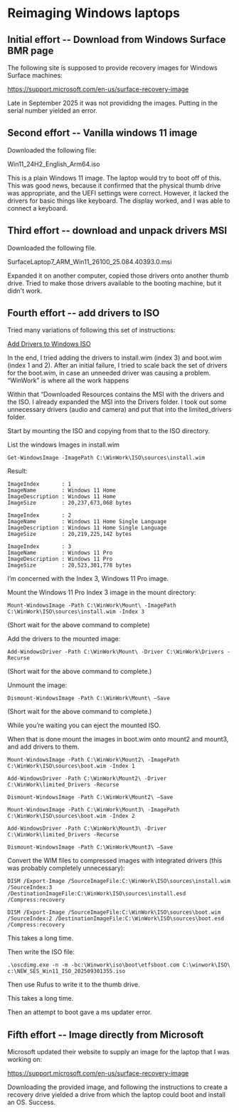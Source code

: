 # Reimaging Windows laptops

## Initial effort -- Download from Windows Surface BMR page
The following site is supposed to provide recovery images for Windows Surface machines:

https://support.microsoft.com/en-us/surface-recovery-image

Late in September 2025 it was not provididng the images. Putting in the serial number yielded an error.
## Second effort -- Vanilla windows 11 image
Downloaded the following file:

Win11_24H2_English_Arm64.iso

This is a plain Windows 11 image. The laptop would try to boot off of this. This was good news, because it confirmed that the physical thumb drive was appropriate, and the UEFI settings were correct. However, it lacked the drivers for basic things like keyboard. The display worked, and I was able to connect a keyboard.
## Third effort -- download and unpack drivers MSI
Downloaded the following file.

SurfaceLaptop7_ARM_Win11_26100_25.084.40393.0.msi

Expanded it on another computer, copied those drivers onto another thumb drive. Tried to make those drivers available to the booting machine, but it didn't work.
## Fourth effort -- add drivers to ISO
Tried many variations of following this set of instructions:

[Add Drivers to Windows ISO](https://woshub.com/integrate-drivers-to-windows-install-media/)

In the end, I tried adding the drivers to install.wim (index 3) and boot.wim (index 1 and 2). After an initial failure, I tried to scale back the set of drivers for the boot.wim, in case an unneeded driver was causing a problem.
“WinWork” is where all the work happens

Within that “Downloaded Resources contains the MSI with the drivers and the ISO. I already expanded the MSI into the Drivers folder. I took out some unnecessary drivers (audio and camera) and put that into the limited_drivers folder.

Start by mounting the ISO and copying from that to the ISO directory.

List the windows Images in install.wim
```
Get-WindowsImage -ImagePath C:\WinWork\ISO\sources\install.wim
```
Result:
```
ImageIndex       : 1
ImageName        : Windows 11 Home
ImageDescription : Windows 11 Home
ImageSize        : 20,237,673,068 bytes

ImageIndex       : 2
ImageName        : Windows 11 Home Single Language
ImageDescription : Windows 11 Home Single Language
ImageSize        : 20,219,225,142 bytes

ImageIndex       : 3
ImageName        : Windows 11 Pro
ImageDescription : Windows 11 Pro
ImageSize        : 20,523,301,778 bytes
```
I’m concerned with the Index 3, Windows 11 Pro image.

Mount the Windows 11 Pro Index 3 image in the mount directory:
```
Mount-WindowsImage -Path C:\WinWork\Mount\ -ImagePath C:\WinWork\ISO\sources\install.wim -Index 3
```
(Short wait for the above command to complete)

Add the drivers to the mounted image:
```
Add-WindowsDriver -Path C:\WinWork\Mount\ -Driver C:\WinWork\Drivers -Recurse
```
(Short wait for the above command to complete.)

Unmount the image:
```
Dismount-WindowsImage -Path C:\WinWork\Mount\ –Save
```
(Short wait for the above command to complete.)

While you’re waiting you can eject the mounted ISO.

When that is done mount the images in boot.wim onto mount2 and mount3, and add drivers to them.
```
Mount-WindowsImage -Path C:\WinWork\Mount2\ -ImagePath C:\WinWork\ISO\sources\boot.wim -Index 1
```
```
Add-WindowsDriver -Path C:\WinWork\Mount2\ -Driver C:\WinWork\limited_Drivers -Recurse
```
```
Dismount-WindowsImage -Path C:\WinWork\Mount2\ –Save
```

```
Mount-WindowsImage -Path C:\WinWork\Mount3\ -ImagePath C:\WinWork\ISO\sources\boot.wim -Index 2
```
```
Add-WindowsDriver -Path C:\WinWork\Mount3\ -Driver C:\WinWork\limited_Drivers -Recurse
```
```
Dismount-WindowsImage -Path C:\WinWork\Mount3\ –Save
```
Convert the WIM files to compressed images with integrated drivers (this was probably completely unnecessary):
```
DISM /Export-Image /SourceImageFile:C:\WinWork\ISO\sources\install.wim /SourceIndex:3 /DestinationImageFile:C:\WinWork\ISO\sources\install.esd /Compress:recovery
```
```
DISM /Export-Image /SourceImageFile:C:\WinWork\ISO\sources\boot.wim /SourceIndex:2 /DestinationImageFile:C:\WinWork\ISO\sources\boot.esd /Compress:recovery
```


This takes a long time.

Then write the ISO file:
```
.\oscdimg.exe -n -m -bc:\Winwork\iso\boot\etfsboot.com C:\winwork\ISO\ c:\NEW_SES_Win11_ISO_202509301355.iso
```

Then use Rufus to write it to the thumb drive.

This takes a long time.

Then an attempt to boot gave a ms updater error.
## Fifth effort -- Image directly from Microsoft
Microsoft updated their website to supply an image for the laptop that I was working on:

https://support.microsoft.com/en-us/surface-recovery-image

Downloading the provided image, and following the instructions to create a recovery drive yielded a drive from which the laptop could boot and install an OS.
Success.
